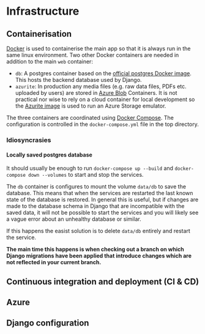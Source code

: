 # Infrastructure

## Containerisation

[Docker](https://www.docker.com/) is used to containerise the main app so that it is
always run in the same linux environment. Two other Docker containers are needed in
addition to the main `web` container:

- `db`: A postgres container based on the [official postgres Docker
  image](https://hub.docker.com/_/postgres). This hosts the backend database used by
  Django.
- `azurite`: In production any media files (e.g. raw data files, PDFs etc. uploaded by
  users) are stored in [Azure
  Blob](https://azure.microsoft.com/en-gb/products/storage/blobs) Containers. It is not
  practical nor wise to rely on a cloud container for local development so the [Azurite
  image](https://hub.docker.com/_/microsoft-azure-storage-azurite) is used to run an
  Azure Storage emulator.

The three containers are coordinated using [Docker
Compose](https://docs.docker.com/compose/). The configuration is controlled in the
`docker-compose.yml` file in the top directory.

### Idiosyncrasies

#### Locally saved postgres database

It should usually be enough to run `docker-compose up --build` and `docker-compose down
--volumes` to start and stop the services.

The `db` container is configures to mount the volume `data/db` to save the database.
This means that when the services are restarted the last known state of the database
is restored. In general this is useful, but if changes are made to the database schema
in Django that are incompatible with the saved data, it will not be possible to start
the services and you will likely see a vague error about an unhealthy database or
similar.

If this happens the easist solution is to delete `data/db` entirely and restart the
service.

**The main time this happens is when checking out a branch on which Django migrations
have been applied that introduce changes which are not reflected in your current
branch.**

## Continuous integration and deployment (CI  & CD)

## Azure

## Django configuration
